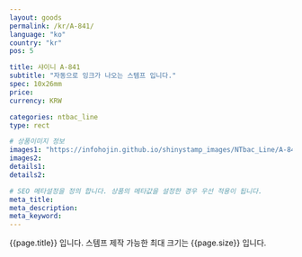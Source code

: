 ```yaml
---
layout: goods
permalink: /kr/A-841/
language: "ko"
country: "kr"
pos: 5

title: 샤이니 A-841
subtitle: "자동으로 잉크가 나오는 스템프 입니다."
spec: 10x26mm
price: 
currency: KRW

categories: ntbac_line
type: rect

# 상품이미지 정보
images1: "https://infohojin.github.io/shinystamp_images/NTbac_Line/A-841/A-841_1.jpg"
images2:
details1:
details2:    

# SEO 메타설정을 정의 합니다. 상품의 메타값을 설정한 경우 우선 적용이 됩니다.
meta_title: 
meta_description:
meta_keyword:
---
```


{{page.title}} 입니다. 스템프 제작 가능한 최대 크기는 {{page.size}} 입니다.